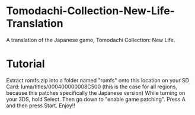 # Tomodachi-Collection-New-Life-Translation
A translation of the Japanese game, Tomodachi Collection: New Life.

# Tutorial
Extract romfs.zip into a folder named "romfs" onto this location on your SD Card: luma/titles/000400000008C500 (this is the case for all regions, because this patches specifically the Japanese version)
While turning on your 3DS, hold Select. Then go down to "enable game patching". Press A and then press Start.
Enjoy!!
